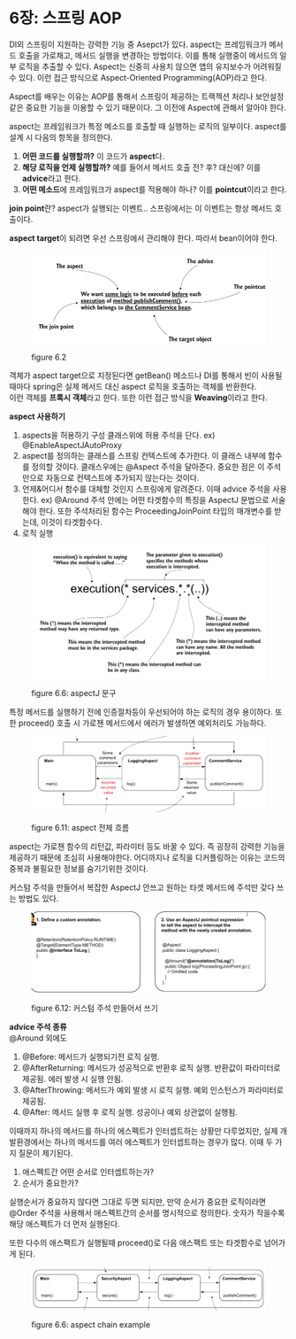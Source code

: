 # 6장: 스프링 AOP

DI외 스프링이 지원하는 강력한 기능 중 Asepct가 있다. aspect는 프레임워크가 메서드 호출을 가로채고, 메서드 실행을 변경하는 방법이다. 이를 통해 실행중이 메서드의 일부 로직을 추출할 수 있다. Aspect는 신중히 사용치 않으면 앱의 유지보수가 어려워질 수 있다. 이런 접근 방식으로 Aspect-Oriented Programming(AOP)라고 한다.

Aspect를 배우는 이유는 AOP를 통해서 스프링이 제공하는 트랙젝션 처리나 보안설정 같은 중요한 기능을 이용할 수 있기 때문이다. 그 이전에 Aspect에 관해서 알아야 한다.

aspect는 프레임워크가 특정 메소드를 호출할 때 실행하는 로직의 일부이다. aspect를 설계 시 다음의 항목을 정의한다.

1. **어떤 코드를 실행할까?** 이 코드가 **aspect**다.
2. **해당 로직을 언제 실행할까?** 예를 들어서 메서드 호출 전? 후? 대신에? 이를 **advice**라고 한다.
3. **어떤 메소드**에 프레임워크가 aspect를 적용해야 하나? 이를 **pointcut**이라고 한다.

**join point**란? aspect가 실행되는 이벤트.. 스프링에서는 이 이벤트는 항상 메서드 호출이다.

**aspect target**이 되려면 우선 스프링에서 관리해야 한다. 따라서 bean이어야 한다.

<figure><img src="../../.gitbook/assets/image (3).png" alt=""><figcaption><p>figure 6.2</p></figcaption></figure>

객체가 aspect target으로 지정된다면 getBean() 메소드나 DI를 통해서 빈이 사용될때마다 spring은 실제 메서드 대신 aspect 로직을 호출하는 객체를 반환한다. \
이런 객체를 **프록시 객체**라고 한다. 또한 이런 접근 방식을 **Weaving**이라고 한다.



**aspect 사용하기**

1. aspects을 허용하기 구성 클래스위에 허용 주석을 단다. ex) @EnableAspectJAutoProxy
2. aspect를 정의하는 클래스를 스프링 컨텍스트에 추가한다. 이 클래스 내부에 함수를 정의할 것이다. 클래스우에는 @Aspect 주석을 달아준다. 중요한 점은 이 주석만으로 자동으로 컨텍스트에 추가되지 않는다는 것이다.
3. 언제&어디서 함수를 대체할 것인지 스프링에게 알려준다. 이때 advice 주석을 사용한다. ex) @Around 주석 안에는 어떤 타겟함수의 특징을 AspectJ 문법으로 서술해야 한다. 또한 주석처리된 함수는 ProceedingJoinPoint 타입의 매개변수를 받는데, 이것이 타겟함수다.
4. 로직 실행

<figure><img src="../../.gitbook/assets/image.png" alt=""><figcaption><p>figure 6.6: aspectJ 문구 </p></figcaption></figure>

특정 메서드를 실행하기 전에 인증절차등이 우선되어야 하는 로직의 경우 용이하다. 또한 proceed() 호출 시 가로챈 메서드에서 에러가 발생하면 예외처리도 가능하다.

<figure><img src="../../.gitbook/assets/image (1).png" alt=""><figcaption><p>figure 6.11: aspect 전체 흐름</p></figcaption></figure>

aspect는 가로챈 함수의 리턴값, 파라미터 등도 바꿀 수 있다. 즉 굉장히 강력한 기능을 제공하기 때문에 조심히 사용해야한다. 어디까지나 로직을 디커플링하는 이유는 코드의 중복과 불필요한 정보를 숨기기위한 것이다.

커스텀 주석을 만들어서 복잡한 AspectJ 안쓰고 원하는 타겟 메서드에 주석만 갖다 쓰는 방법도 있다.

<figure><img src="../../.gitbook/assets/image (4).png" alt=""><figcaption><p>figure 6.12: 커스텀 주석 만들어서 쓰기</p></figcaption></figure>

**advice 주석 종류** \
@Around 외에도

1. @Before: 메서드가 실행되기전 로직 실행.
2. @AfterReturning: 메서드가 성공적으로 반환후 로직 실행. 반환값이 파라미터로 제공됨. 에러 발생 시 실행 안됨.
3. @AfterThrowing: 메서드가 예외 발생 시 로직 실행. 예외 인스턴스가 파라미터로 제공됨.
4. @After: 메서드 실행 후 로직 실행. 성공이나 예외 상관없이 실행됨.



이때까지 하나의 메서드를 하나의 에스펙트가 인터셉트하는 상황만 다루었지만, 실제 개발환경에서는 하나의 메서드를 여러 에스펙트가 인터셉트하는 경우가 많다. 이때 두 가지 질문이 제기된다.

1. 애스펙트간 어떤 순서로 인터셉트하는가?
2. 순서가 중요한가?

실행순서가 중요하지 않다면 그대로 두면 되지만, 만약 순서가 중요한 로직이라면 @Order 주석을 사용해서 애스펙트간의 순서를 명시적으로 정의한다. 숫자가 작을수록 해당 애스펙트가 더 먼저 실행된다.

또한 다수의 애스팩트가 실행될때 proceed()로 다음 애스팩트 또는 타겟함수로 넘어가게 된다.

<figure><img src="../../.gitbook/assets/image (5).png" alt=""><figcaption><p>figure 6.6: aspect chain example</p></figcaption></figure>
